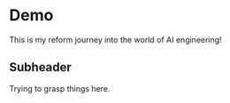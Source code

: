 # Demo

This is my reform journey into the world of AI engineering!

## Subheader

Trying to grasp things here.